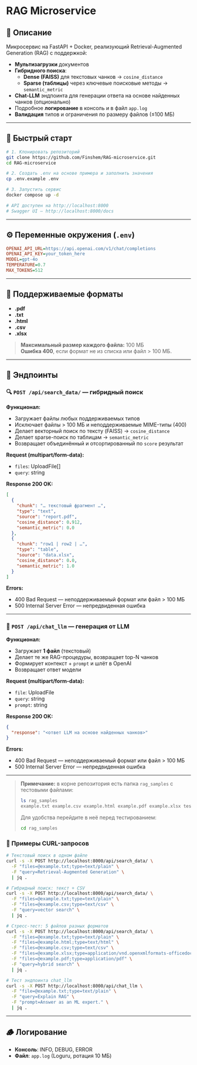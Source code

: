 # RAG Microservice

## 📌 Описание

Микросервис на FastAPI + Docker, реализующий Retrieval-Augmented Generation (RAG) с поддержкой:

- **Мультизагрузки** документов
- **Гибридного поиска**:
  - **Dense (FAISS)** для текстовых чанков → `cosine_distance`
  - **Sparse (таблицы)** через ключевые поисковые методы → `semantic_metric`
- **Chat-LLM** эндпоинта для генерации ответа на основе найденных чанков (опционально)
- Подробное **логирование** в консоль и в файл `app.log`
- **Валидация** типов и ограничения по размеру файлов (≤100 МБ)

---

## 🚀 Быстрый старт

```bash
# 1. Клонировать репозиторий
git clone https://github.com/Finshem/RAG-microservice.git
cd RAG-microservice

# 2. Создать .env на основе примера и заполнить значения
cp .env.example .env

# 3. Запустить сервис
docker compose up -d

# API доступен на http://localhost:8000
# Swagger UI — http://localhost:8000/docs
```

---

## ⚙️ Переменные окружения (`.env`)

```ini
OPENAI_API_URL=https://api.openai.com/v1/chat/completions
OPENAI_API_KEY=your_token_here
MODEL=gpt-4o
TEMPERATURE=0.7
MAX_TOKENS=512
```

---

## 📂 Поддерживаемые форматы

- **.pdf**
- **.txt**
- **.html**
- **.csv**
- **.xlsx**

> **Максимальный размер каждого файла:** 100 МБ\
> **Ошибка 400**, если формат не из списка или файл > 100 МБ.

---

## 📘 Эндпоинты

### 🔍 `POST /api/search_data/` — гибридный поиск

**Функционал:**

- Загружает файлы любых поддерживаемых типов
- Исключает файлы > 100 МБ и неподдерживаемые MIME-типы (400)
- Делает векторный поиск по тексту (FAISS) → `cosine_distance`
- Делает sparse-поиск по таблицам → `semantic_metric`
- Возвращает объединённый и отсортированный по `score` результат

**Request (multipart/form-data):**

- `files`: UploadFile[]
- `query`: string

**Response 200 OK:**

```json
[
  {
    "chunk": "… текстовый фрагмент …",
    "type": "text",
    "source": "report.pdf",
    "cosine_distance": 0.912,
    "semantic_metric": 0.0
  },
  {
    "chunk": "row1 | row2 | …",
    "type": "table",
    "source": "data.xlsx",
    "cosine_distance": 0.0,
    "semantic_metric": 1.0
  }
]
```

**Errors:**

- 400 Bad Request — неподдерживаемый формат или файл > 100 МБ
- 500 Internal Server Error — непредвиденная ошибка

---

### 💬 `POST /api/chat_llm` — генерация от LLM

**Функционал:**

- Загружает **1 файл** (текстовый)
- Делает те же RAG-процедуры, возвращает top-N чанков
- Формирует контекст + `prompt` и шлёт в OpenAI
- Возвращает ответ модели

**Request (multipart/form-data):**

- `file`: UploadFile
- `query`: string
- `prompt`: string

**Response 200 OK:**

```json
{
  "response": "<ответ LLM на основе найденных чанков>"
}
```

**Errors:**

- 400 Bad Request — неподдерживаемый формат или файл > 100 МБ
- 500 Internal Server Error — непредвиденная ошибка

---

> **Примечание:** в корне репозитория есть папка `rag_samples` с тестовыми файлами:
> ```bash
> ls rag_samples
> example.txt example.csv example.html example.pdf example.xlsx test_search.sh test_chat.sh
> ```
> Для удобства перейдите в неё перед тестированием:
> ```bash
> cd rag_samples
> ```

### 🧪 Примеры CURL-запросов

```bash
# Текстовый поиск в одном файле
curl -s -X POST http://localhost:8000/api/search_data/ \
  -F "files=@example.txt;type=text/plain" \
  -F "query=Retrieval-Augmented Generation" \
  | jq .

# Гибридный поиск: текст + CSV
curl -s -X POST http://localhost:8000/api/search_data/ \
  -F "files=@example.txt;type=text/plain" \
  -F "files=@example.csv;type=text/csv" \
  -F "query=vector search" \
  | jq .

# Стресс-тест: 5 файлов разных форматов
curl -s -X POST http://localhost:8000/api/search_data/ \
  -F "files=@example.txt;type=text/plain" \
  -F "files=@example.html;type=text/html" \
  -F "files=@example.csv;type=text/csv" \
  -F "files=@example.xlsx;type=application/vnd.openxmlformats-officedocument.spreadsheetml.sheet" \
  -F "files=@example.pdf;type=application/pdf" \
  -F "query=hybrid search" \
  | jq .

# Тест эндпоинта chat_llm
curl -s -X POST http://localhost:8000/api/chat_llm \
  -F "file=@example.txt;type=text/plain" \
  -F "query=Explain RAG" \
  -F "prompt=Answer as an ML expert." \
  | jq .
```

---

## 🪵 Логирование

- **Консоль**: INFO, DEBUG, ERROR
- **Файл**: `app.log` (Loguru, ротация 10 МБ)